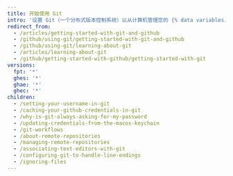 ```yaml
---
title: 开始使用 Git
intro: '设置 Git（一个分布式版本控制系统）以从计算机管理您的 {% data variables.product.product_name %} 仓库。'
redirect_from:
  - /articles/getting-started-with-git-and-github
  - /github/using-git/getting-started-with-git-and-github
  - /github/using-git/learning-about-git
  - /articles/learning-about-git
  - /github/getting-started-with-github/getting-started-with-git
versions:
  fpt: '*'
  ghes: '*'
  ghae: '*'
  ghec: '*'
children:
  - /setting-your-username-in-git
  - /caching-your-github-credentials-in-git
  - /why-is-git-always-asking-for-my-password
  - /updating-credentials-from-the-macos-keychain
  - /git-workflows
  - /about-remote-repositories
  - /managing-remote-repositories
  - /associating-text-editors-with-git
  - /configuring-git-to-handle-line-endings
  - /ignoring-files
---
```



